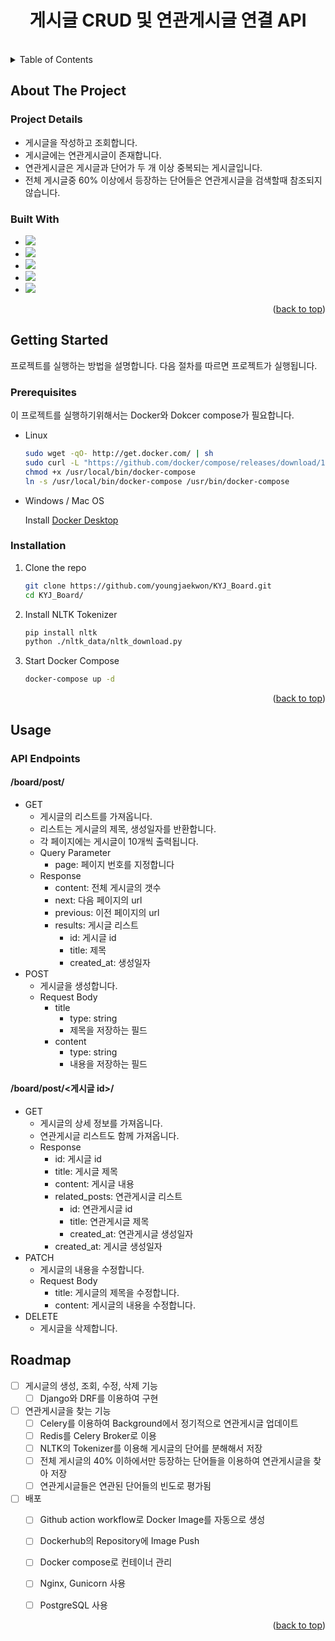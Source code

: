 <!-- Improved compatibility of back to top link: See: https://github.com/othneildrew/Best-README-Template/pull/73 -->

<a name="readme-top"></a>

<h1 align="center">게시글 CRUD 및 연관게시글 연결 API</h2>

<br/>

<!-- TABLE OF CONTENTS -->
<details>
  <summary>Table of Contents</summary>
  <ol>
    <li>
      <a href="#about-the-project">About The Project</a>
      <ul>
        <li><a href="#built-with">Built With</a></li>
      </ul>
    </li>
    <li>
      <a href="#getting-started">Getting Started</a>
      <ul>
        <li><a href="#prerequisites">Prerequisites</a></li>
        <li><a href="#installation">Installation</a></li>
      </ul>
    </li>
    <li><a href="#usage">Usage</a></li>
    <li><a href="#roadmap">Roadmap</a></li>
  </ol>
</details>

<!-- ABOUT THE PROJECT -->

## About The Project

### Project Details

-   게시글을 작성하고 조회합니다.
-   게시글에는 연관게시글이 존재합니다.
-   연관게시글은 게시글과 단어가 두 개 이상 중복되는 게시글입니다.
-   전체 게시글중 60% 이상에서 등장하는 단어들은 연관게시글을 검색할때 참조되지 않습니다.

### Built With

-   <img src="https://img.shields.io/badge/Django-092E20?style=flat-square&logo=django&logoColor=white"/>
-   <img src="https://img.shields.io/badge/NGINX-009639?style=flat-square&logo=nginx&logoColor=white"/>
-   <img src="https://img.shields.io/badge/PostgreSQL-4169E1?style=flat-square&logo=postgresql&logoColor=white"/>
-   <img src="https://img.shields.io/badge/Redis-DC382D?style=flat-square&logo=redis&logoColor=white"/>
-   <img src="https://img.shields.io/badge/Docker-2496ED?style=flat-square&logo=docker&logoColor=white"/>

<p align="right">(<a href="#readme-top">back to top</a>)</p>

<!-- GETTING STARTED -->

## Getting Started

프로젝트를 실행하는 방법을 설명합니다.
다음 절차를 따르면 프로젝트가 실행됩니다.

### Prerequisites

이 프로젝트를 실행하기위해서는 Docker와 Dokcer compose가 필요합니다.

-   Linux
    ```sh
    sudo wget -qO- http://get.docker.com/ | sh
    sudo curl -L "https://github.com/docker/compose/releases/download/1.28.5/docker-compose-$(uname -s)-$(uname -m)" -o /usr/local/bin/docker-compose
    chmod +x /usr/local/bin/docker-compose
    ln -s /usr/local/bin/docker-compose /usr/bin/docker-compose
    ```
-   Windows / Mac OS

    Install [Docker Desktop](https://www.docker.com/products/docker-desktop/)

### Installation

1. Clone the repo
    ```sh
    git clone https://github.com/youngjaekwon/KYJ_Board.git
    cd KYJ_Board/
    ```
2. Install NLTK Tokenizer
    ```sh
    pip install nltk
    python ./nltk_data/nltk_download.py
    ```
3. Start Docker Compose
    ```sh
    docker-compose up -d
    ```

<p align="right">(<a href="#readme-top">back to top</a>)</p>

<!-- USAGE EXAMPLES -->

## Usage

### API Endpoints

#### /board/post/

-   GET
    -   게시글의 리스트를 가져옵니다.
    -   리스트는 게시글의 제목, 생성일자를 반환합니다.
    -   각 페이지에는 게시글이 10개씩 출력됩니다.
    -   Query Parameter
        -   page: 페이지 번호를 지정합니다
    -   Response
        - content: 전체 게시글의 갯수
        - next: 다음 페이지의 url
        - previous: 이전 페이지의 url
        - results: 게시글 리스트
          - id: 게시글 id
          - title: 제목
          - created_at: 생성일자
-   POST
    -   게시글을 생성합니다.
    -   Request Body
        - title
          - type: string
          - 제목을 저장하는 필드
        - content
          - type: string
          - 내용을 저장하는 필드

#### /board/post/<게시글 id>/
  
- GET
  - 게시글의 상세 정보를 가져옵니다.
  - 연관게시글 리스트도 함께 가져옵니다.
  - Response
    - id: 게시글 id
    - title: 게시글 제목
    - content: 게시글 내용
    - related_posts: 연관게시글 리스트
      - id: 연관게시글 id
      - title: 연관게시글 제목
      - created_at: 연관게시글 생성일자
    - created_at: 게시글 생성일자
- PATCH
  - 게시글의 내용을 수정합니다.
  - Request Body
    - title: 게시글의 제목을 수정합니다.
    - content: 게시글의 내용을 수정합니다.
- DELETE
  - 게시글을 삭제합니다.


<!-- ROADMAP -->

## Roadmap

-   [ ] 게시글의 생성, 조회, 수정, 삭제 기능
    -   [ ] Django와 DRF를 이용하여 구현
-   [ ] 연관게시글을 찾는 기능
    -   [ ] Celery를 이용하여 Background에서 정기적으로 연관게시글 업데이트
    -   [ ] Redis를 Celery Broker로 이용
    -   [ ] NLTK의 Tokenizer를 이용해 게시글의 단어를 분해해서 저장
    -   [ ] 전체 게시글의 40% 이하에서만 등장하는 단어들을 이용하여 연관게시글을 찾아 저장
    -   [ ] 연관게시글들은 연관된 단어들의 빈도로 평가됨
-   [ ] 배포
    -   [ ] Github action workflow로 Docker Image를 자동으로 생성
    -   [ ] Dockerhub의 Repository에 Image Push
    -   [ ] Docker compose로 컨테이너 관리
    -   [ ] Nginx, Gunicorn 사용
    -   [ ] PostgreSQL 사용


<p align="right">(<a href="#readme-top">back to top</a>)</p>
